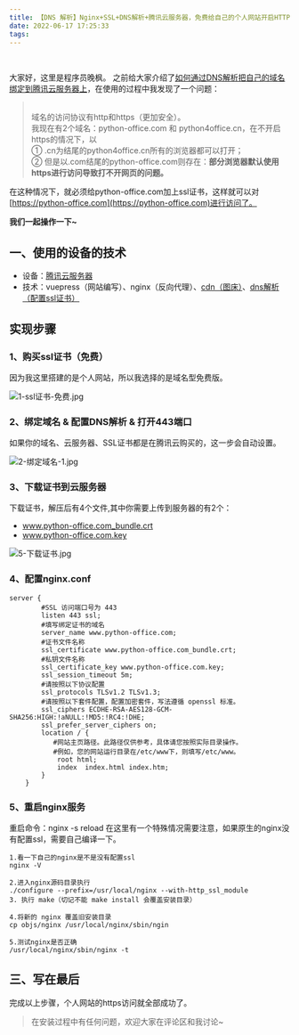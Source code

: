 ```yaml
---
title: 【DNS 解析】Nginx+SSL+DNS解析+腾讯云服务器，免费给自己的个人网站开启HTTPS防护
date: 2022-06-17 17:25:33
tags:
---
```


​


大家好，这里是程序员晚枫。
之前给大家介绍了[如何通过DNS解析把自己的域名绑定到腾讯云服务器上](https://cloud.tencent.com/developer/article/2021770)，在使用的过程中我发现了一个问题：
> <br/>域名的访问协议有http和https（更加安全）。
> <br/>我现在有2个域名：python-office.com 和 python4office.cn，在不开启https的情况下，以<br/>① .cn为结尾的python4office.cn所有的浏览器都可以打开；
<br/>② 但是以.com结尾的python-office.com则存在：**部分浏览器默认使用https进行访问导致打不开网页的问题。**

在这种情况下，就必须给python-office.com加上ssl证书，这样就可以对[https://python-office.com](https://python-office.com)进行访问了。

**我们一起操作一下~**

<!-- more -->

## 一、使用的设备的技术

- 设备：[腾讯云服务器](https://curl.qcloud.com/l7IdTQv0)
- 技术：vuepress（网站编写）、nginx（反向代理）、[cdn（图床）](https://curl.qcloud.com/gohfFwWN)、[dns解析（配置ssl证书）](https://curl.qcloud.com/ou6k5Dfv)

## 实现步骤

### 1、购买ssl证书（免费）
因为我这里搭建的是个人网站，所以我选择的是域名型免费版。

![1-ssl证书-免费.jpg](https://ask8088-private-1251520898.cn-south.myqcloud.com/developer-images/article/6652786/3ng9rrvocn.jpg?q-sign-algorithm=sha1&q-ak=AKID2uZ1FGBdx1pNgjE3KK4YliPpzyjLZvug&q-sign-time=1655472629;1655479829&q-key-time=1655472629;1655479829&q-header-list=&q-url-param-list=&q-signature=92a89e5d8fab8a88ff0b782979dcce8fe130f8ab)

### 2、绑定域名 & 配置DNS解析 & 打开443端口
如果你的域名、云服务器、SSL证书都是在腾讯云购买的，这一步会自动设置。

![2-绑定域名-1.jpg](https://ask8088-private-1251520898.cn-south.myqcloud.com/developer-images/article/6652786/bheum51u8z.jpg?q-sign-algorithm=sha1&q-ak=AKID2uZ1FGBdx1pNgjE3KK4YliPpzyjLZvug&q-sign-time=1655472643;1655479843&q-key-time=1655472643;1655479843&q-header-list=&q-url-param-list=&q-signature=6c590bcdc270426c59d50190889d5138ae41be57)

### 3、下载证书到云服务器
下载证书，解压后有4个文件,其中你需要上传到服务器的有2个：
- www.python-office.com_bundle.crt
- www.python-office.com.key

![5-下载证书.jpg](https://ask8088-private-1251520898.cn-south.myqcloud.com/developer-images/article/6652786/hk09kl23jr.jpg?q-sign-algorithm=sha1&q-ak=AKID2uZ1FGBdx1pNgjE3KK4YliPpzyjLZvug&q-sign-time=1655472670;1655479870&q-key-time=1655472670;1655479870&q-header-list=&q-url-param-list=&q-signature=44c23b6cffefe862d239b29e26de71778686670d)
### 4、配置nginx.conf
```
server {
        #SSL 访问端口号为 443
        listen 443 ssl; 
        #填写绑定证书的域名
        server_name www.python-office.com; 
        #证书文件名称
        ssl_certificate www.python-office.com_bundle.crt; 
        #私钥文件名称
        ssl_certificate_key www.python-office.com.key; 
        ssl_session_timeout 5m;
        #请按照以下协议配置
        ssl_protocols TLSv1.2 TLSv1.3; 
        #请按照以下套件配置，配置加密套件，写法遵循 openssl 标准。
        ssl_ciphers ECDHE-RSA-AES128-GCM-SHA256:HIGH:!aNULL:!MD5:!RC4:!DHE; 
        ssl_prefer_server_ciphers on;
        location / {
           #网站主页路径。此路径仅供参考，具体请您按照实际目录操作。
           #例如，您的网站运行目录在/etc/www下，则填写/etc/www。
            root html; 
            index  index.html index.htm;
        }
    }
```
### 5、重启nginx服务
重启命令：nginx -s reload
在这里有一个特殊情况需要注意，如果原生的nginx没有配置ssl，需要自己编译一下。
```
1.看一下自己的nginx是不是没有配置ssl
nginx -V

2.进入nginx源码目录执行
./configure --prefix=/usr/local/nginx --with-http_ssl_module
3. 执行 make（切记不能 make install 会覆盖安装目录）

4.将新的 nginx 覆盖旧安装目录
cp objs/nginx /usr/local/nginx/sbin/ngin

5.测试nginx是否正确
/usr/local/nginx/sbin/nginx -t 
```
## 三、写在最后
完成以上步骤，个人网站的https访问就全部成功了。
> 在安装过程中有任何问题，欢迎大家在评论区和我讨论~
